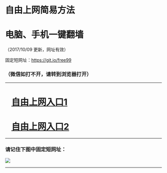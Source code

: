 ﻿# 自由上网简易方法

# 电脑、手机一键翻墙

（2017/10/09 更新，网址有效）

固定短网址：https://git.io/free99

### （微信如打不开，请转到浏览器打开）


***





# &nbsp;&nbsp; <a href="http://ft1080510481.fwq-tz-1001.info/fwqtz01.html?t=100900130451 " target="_blank">自由上网入口1</a>
# &nbsp;&nbsp; <a href="http://ft3054012846.fwq-tz-1002.info/fwqtz02.html?t=100900127594 " target="_blank">自由上网入口2</a>
***

### 请记住下图中固定短网址：

<img src="https://s3-us-west-2.amazonaws.com/fwq-1001/yjfq-20170905okok.png" /> 


***

